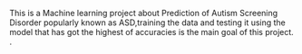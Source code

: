 This is a Machine learning project about Prediction of Autism Screening Disorder popularly known as ASD,training the data and testing it using the model that has got the highest of accuracies is the main goal of this project.
.
